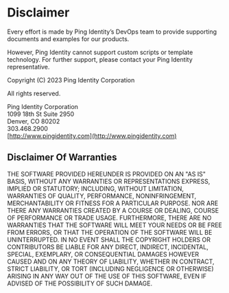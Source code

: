 # Disclaimer
Every effort is made by Ping Identity’s DevOps team to provide supporting documents and examples for our products.

However, Ping Identity cannot support custom scripts or template technology. For further support, please contact your Ping Identity representative.

Copyright \(C\) 2023 Ping Identity Corporation

All rights reserved.

Ping Identity Corporation  
1099 18th St Suite 2950  
Denver, CO 80202  
303.468.2900  
[http://www.pingidentity.com](http://www.pingidentity.com)

## Disclaimer Of Warranties

THE SOFTWARE PROVIDED HEREUNDER IS PROVIDED ON AN "AS IS" BASIS, WITHOUT
ANY WARRANTIES OR REPRESENTATIONS EXPRESS, IMPLIED OR STATUTORY; INCLUDING,
WITHOUT LIMITATION, WARRANTIES OF QUALITY, PERFORMANCE, NONINFRINGEMENT,
MERCHANTABILITY OR FITNESS FOR A PARTICULAR PURPOSE.  NOR ARE THERE ANY
WARRANTIES CREATED BY A COURSE OR DEALING, COURSE OF PERFORMANCE OR TRADE
USAGE.  FURTHERMORE, THERE ARE NO WARRANTIES THAT THE SOFTWARE WILL MEET
YOUR NEEDS OR BE FREE FROM ERRORS, OR THAT THE OPERATION OF THE SOFTWARE
WILL BE UNINTERRUPTED.  IN NO EVENT SHALL THE COPYRIGHT HOLDERS OR
CONTRIBUTORS BE LIABLE FOR ANY DIRECT, INDIRECT, INCIDENTAL, SPECIAL,
EXEMPLARY, OR CONSEQUENTIAL DAMAGES HOWEVER CAUSED AND ON ANY THEORY OF
LIABILITY, WHETHER IN CONTRACT, STRICT LIABILITY, OR TORT \(INCLUDING
NEGLIGENCE OR OTHERWISE\) ARISING IN ANY WAY OUT OF THE USE OF THIS
SOFTWARE, EVEN IF ADVISED OF THE POSSIBILITY OF SUCH DAMAGE.
